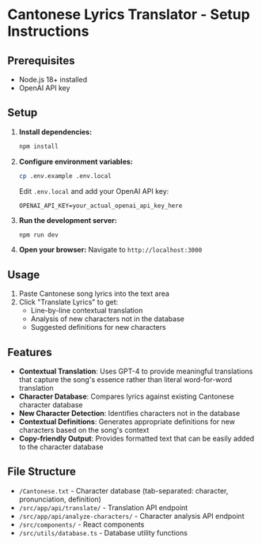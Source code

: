 # Cantonese Lyrics Translator - Setup Instructions

## Prerequisites
- Node.js 18+ installed
- OpenAI API key

## Setup

1. **Install dependencies:**
   ```bash
   npm install
   ```

2. **Configure environment variables:**
   ```bash
   cp .env.example .env.local
   ```
   
   Edit `.env.local` and add your OpenAI API key:
   ```
   OPENAI_API_KEY=your_actual_openai_api_key_here
   ```

3. **Run the development server:**
   ```bash
   npm run dev
   ```

4. **Open your browser:**
   Navigate to `http://localhost:3000`

## Usage

1. Paste Cantonese song lyrics into the text area
2. Click "Translate Lyrics" to get:
   - Line-by-line contextual translation
   - Analysis of new characters not in the database
   - Suggested definitions for new characters

## Features

- **Contextual Translation**: Uses GPT-4 to provide meaningful translations that capture the song's essence rather than literal word-for-word translation
- **Character Database**: Compares lyrics against existing Cantonese character database
- **New Character Detection**: Identifies characters not in the database
- **Contextual Definitions**: Generates appropriate definitions for new characters based on the song's context
- **Copy-friendly Output**: Provides formatted text that can be easily added to the character database

## File Structure

- `/Cantonese.txt` - Character database (tab-separated: character, pronunciation, definition)
- `/src/app/api/translate/` - Translation API endpoint
- `/src/app/api/analyze-characters/` - Character analysis API endpoint
- `/src/components/` - React components
- `/src/utils/database.ts` - Database utility functions